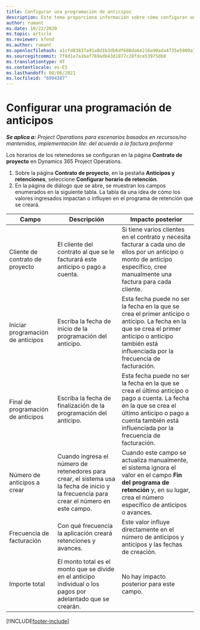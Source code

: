 ```yaml
---
title: Configurar una programación de anticipos
description: Este tema proporciona información sobre cómo configurar un cronograma de retención en Project Operations.
author: rumant
ms.date: 10/22/2020
ms.topic: article
ms.reviewer: kfend
ms.author: rumant
ms.openlocfilehash: a1cfd83837a91a8d1b3db6df688da6e216a90ada4735e5909a7e8cb26b87247d
ms.sourcegitcommit: 7f8d1e7a16af769adb43d1877c28fdce53975db8
ms.translationtype: HT
ms.contentlocale: es-ES
ms.lasthandoff: 08/06/2021
ms.locfileid: "6994387"
---
```

# <a name="set-up-a-retainer-schedule"></a>Configurar una programación de anticipos

_**Se aplica a:** Project Operations para escenarios basados en recursos/no mantenidos, implementación lite: del acuerdo a la factura proforma_

Los horarios de los retenedores se configuran en la página **Contrato de proyecto** en Dynamics 365 Project Operations.

1. Sobre la página **Contrato de proyecto**, en la pestaña **Anticipos y retenciones**, seleccione **Configurar horario de retención**.
2. En la página de diálogo que se abre, se muestran los campos enumerados en la siguiente tabla. La tabla da una idea de cómo los valores ingresados impactan o influyen en el programa de retención que se creará.

| Campo | Descripción | Impacto posterior |
| --- | --- | --- |
| Cliente de contrato de proyecto | El cliente del contrato al que se le facturará este anticipo o pago a cuenta. | Si tiene varios clientes en el contrato y necesita facturar a cada uno de ellos por un anticipo o monto de anticipo específico, cree manualmente una factura para cada cliente. |
| Iniciar programación de anticipos | Escriba la fecha de inicio de la programación del anticipo. | Esta fecha puede no ser la fecha en la que se crea el primer anticipo o anticipo. La fecha en la que se crea el primer anticipo o anticipo también está influenciada por la frecuencia de facturación. |
| Final de programación de anticipos | Escriba la fecha de finalización de la programación del anticipo. | Esta fecha puede no ser la fecha en la que se crea el último anticipo o pago a cuenta. La fecha en la que se crea el último anticipo o pago a cuenta también está influenciada por la frecuencia de facturación. |
| Número de anticipos a crear | Cuando ingresa el número de retenedores para crear, el sistema usa la fecha de inicio y la frecuencia para crear el número en este campo. | Cuando este campo se actualiza manualmente, el sistema ignora el valor en el campo **Fin del programa de retención** y, en su lugar, crea el número específico de anticipos o avances. |
| Frecuencia de facturación | Con qué frecuencia la aplicación creará retenciones y avances. | Este valor influye directamente en el número de anticipos y anticipos y las fechas de creación. |
| Importe total | El monto total es el monto que se divide en el anticipo individual o los pagos por adelantado que se crearán. | No hay impacto posterior para este campo. |


[!INCLUDE[footer-include](../../includes/footer-banner.md)]